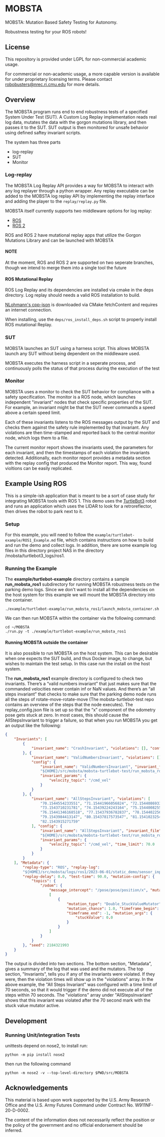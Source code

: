 # MOBSTA

MOBSTA: Mutation Based Safety Testing for Autonomy.

Robustness testing for your ROS robots!

## License

This repository is provided under LGPL for non-commercial academic
usage.

For commercial or non-academic usage, a more capable version
is available for under proprietary licensing terms. Please contact
robobusters@nrec.ri.cmu.edu for more details.

## Overview

The MOBSTA program runs end to end robustness tests of a specified
System Under Test (SUT). A Custom Log Replay implementation
reads real log data, mutates the data with the gorgon mutations
library, and then passes it to the SUT.
SUT output is then monitored for unsafe behavior using defined
saftey invariant scripts.

The system has three parts

- log-replay
- SUT
- Monitor

### Log-replay

The MOBSTA Log Replay API provides a way for MOBSTA to interact with
any log replayer through a python wrapper. Any replay executable
can be added to the MOBSTA log replay API by implementing the
replay interface and adding the player to the `replay/replay.py`
file.

MOBSTA itself currently supports two middleware options for log replay:

- [ROS](https://www.ros.org/)
- [ROS 2](https://www.ros.org)

ROS and ROS 2 have mutational replay apps that utilize the Gorgon Mutations
Library and can be launched with MOBSTA

#### NOTE

At the moment, ROS and ROS 2 are supported on two seperate
branches, though we intend to merge them into a single tool the future

#### ROS Mutational Replay

ROS Log Replay and its dependencies are installed via
cmake in the deps directory. Log replay should needs a
valid ROS installation to build.

[NLohmann's cpp-json](https://github.com/nlohmann/json) is
downloaded via CMake fetchContent and requires an internet connection.

When installing, use the `deps/ros_install_deps.sh` script
to properly install ROS mutational Replay.

### SUT

MOBSTA launches an SUT using a harness script. This allows MOBSTA
launch any SUT without being dependent on the middleware used.

MOBSTA executes the harness script in a seperate process, and
continuously polls the status of that process during the
execution of the test

### Monitor

MOBSTA uses a monitor to check the SUT behavior for compliance
with a safety specification. The monitor is a ROS node, which
launches independent "invariant" nodes that check specific
properties of the SUT. For example, an invariant might be that
the SUT never commands a speed above a certain speed limit.

Each of these invariants listens to the ROS messages output by
the SUT and checks them against the safety rule implemented by
that invariant. Any violations are then time-stamped and reported
back to the central monitor node, which logs them to a file.

The current monitor report shows the invariants used, the parameters
for each invariant, and then the timestamps of each violation the
invariants detected. Additionally, each monitor report
provides a metadata section with the replay config that
produced the Monitor report. This way, found violtions can
be easily replicated.

## Example Using ROS

This is a simple-ish application that is meant to be a sort of
case study for integrating MOBSTA tools with ROS 1. This demo uses the
[TurtleBot3](https://emanual.robotis.com/docs/en/platform/turtlebot3/overview/)
robot and runs an application which uses the LIDAR to look for a
retroreflector, then drives the robot to park next to it.

### Setup

For this example, you will need to follow the
`example/turtlebot-example/ROS1_Example.md` file, which
contains instructions on how to build and run the demo and collect logs.
In addition, there are some example log files in this directory
project NAS in the directory /mobsta/turtlebot3_logs/ros1.


### Running the Example

The **example/turtlebot-example** directory contains a sample **run_mobsta_ros1**
subdirectory for running MOBSTA robustness tests on the parking demo logs. Since
we don't want to install all the dependencies on the host system for this example
we will mount the MOBSTA directory into the container.

```shell
./example/turtlebot-example/run_mobsta_ros1/launch_mobsta_container.sh
```

We can then run MOBSTA within the container via the following command:

```shell
cd ~/MOBSTA
./run.py -t ./example/turtlebot-example/run_mobsta_ros1
```

#### Running MOBSTA outside the container

It is also possible to run MOBSTA on the host system. This can be desirable when
one expects the SUT build, and thus Docker image, to change, but wishes to maintain
the test setup. In this case run the install on the host system.

The **run_mobsta_ros1** example directory is configured to check two
invariants. There’s a “valid numbers invariant” that just makes sure
that the commanded velocities never contain inf or NaN values. And there’s
an “all steps invariant” that checks to make sure that the parking demo
node runs all the steps of rotate-move-rotate-move (The mobsta-turtlebot-test
repo contains an overview of the steps that the node executes). The
replay_config.json file is set up so that the “x” component of the odometry
pose gets stuck at zero. In most cases, this should cause the AllStepsInvariant
to trigger a failure, so that when you run MOBSTA you get an output like the
following:

```json
{
    "Invariants": [
        {
            "invariant_name": "CrashInvariant", "violations": [], "config": {}
        }, {
            "invariant_name": "ValidNumbersInvariant", "violations": [],
            "config": {
                "invariant_name": "ValidNumbersInvariant", "invariant_file":
                "${HOME}/src/mobsta/mobsta-turtlebot-test/run_mobsta_ros1/invariants/valid_numbers_invariant.py",
                "invariant_params": {
                    "velocity_topic": "/cmd_vel"
                }
            }
        }, {
            "invariant_name": "AllStepsInvariant", "violations": [
                "70.1544554233551", "71.15441966056824", "72.1544086933136",
                "73.1543710231781", "74.15439224243164", "75.15440082550049",
                "76.15441346168518", "77.15437936782837", "78.15440225601196",
                "79.1543984413147", "80.15437817573547", "81.15410232543945",
                "82.1543915271759"
            ], "config": {
                "invariant_name": "AllStepsInvariant", "invariant_file":
                "${HOME}/src/mobsta/mobsta-turtlebot-test/run_mobsta_ros1/invariants/all_steps_invariant.py",
                "invariant_params": {
                    "velocity_topic": "/cmd_vel", "time_limit": 70.0
                }
            }
        }
    ], "Metadata": {
        "replay-type": "ROS", "replay-log":
        "${HOME}/src/mobsta/logs/ros1/2023-06-01/static_demo/sensor_inputs_2023-06-01-11-37-28_0.bag",
        "replay-delay": 0.0, "test-time": 90.0, "mutation-config": {
            "topics": {
                "/odom": {
                    "message_intercept": "/pose/pose/position/x", "mutations":
                    [
                        {
                            "mutation_type": "Double_StuckValueMutator",
                            "mutation_chance": 1.0, "timeframe_begin": 0.0,
                            "timeframe_end": -1, "mutation_args": {
                                "stuckValue": 0.0
                            }
                        }
                    ]
                }
            }
        }, "seed": 2184321993
    }
}
```

The output is divided into two sections. The bottom section, "Metadata", gives
a summary of the log that was used and the mutators. The top section,
"Invariants", tells you if any of the invariants were violated. If they were,
then the violation times will show up in the "violations" array. In the above
example, the "All Steps Invariant" was configured with a time limit of 70
seconds, so that it would trigger if the demo did not execute all of the steps
within 70 seconds. The "violations" array under "AllStepsInvariant" shows that
this invariant was violated after the 70 second mark with the stuck value
mutator active.

## Development

### Running Unit/integration Tests

unittests depend on nose2, to install run:

```shell
python -m pip install nose2
```

then run the following command

```shell
python -m nose2 -v --top-level-directory $PWD/src/MOBSTA
```

## Acknowledgements

This material is based upon work supported by the U.S. Army Research Office and the U.S. Army Futures Command under Contract No. W911NF-20-D-0002.

The content of the information does not necessarily reflect the position or the policy of the government and no official endorsement should be inferred.
